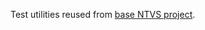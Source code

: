 Test utilities reused from [base NTVS project](https://github.com/Microsoft/nodejstools/tree/master/Common).